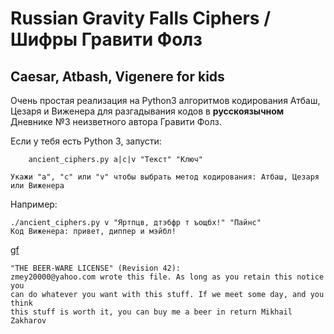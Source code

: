 # Russian Gravity Falls Ciphers / Шифры Гравити Фолз
## Caesar, Atbash, Vigenere for kids

Очень простая реализация на Python3 алгоритмов кодирования Атбаш, Цезаря и Виженера для разгадывания кодов в **русскоязычном** Дневнике №3 неизветного автора Гравити Фолз.

Если у тебя есть Python 3, запусти:
```
	ancient_ciphers.py a|c|v "Текст" "Ключ"

Укажи "а", "c" или "v" чтобы выбрать метод кодирования: Атбаш, Цезаря или Виженера
```

Например:
```
./ancient_ciphers.py v "Яртпцв, дтэбфр т ъощбх!" "Пайнс"
Код Виженера: привет, диппер и мэйбл!
```

[gf](https://github.com/mezantrop/gfaciphers/blob/master/ancient_ciphers.html)

```
"THE BEER-WARE LICENSE" (Revision 42):
zmey20000@yahoo.com wrote this file. As long as you retain this notice you
can do whatever you want with this stuff. If we meet some day, and you think
this stuff is worth it, you can buy me a beer in return Mikhail Zakharov
```

